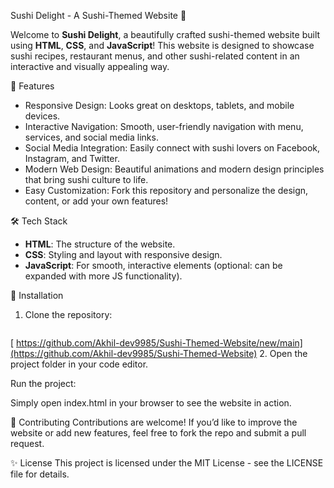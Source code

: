 Sushi Delight - A Sushi-Themed Website 🍣

Welcome to **Sushi Delight**, a beautifully crafted sushi-themed website built using **HTML**, **CSS**, and **JavaScript**! This website is designed to showcase sushi recipes, restaurant menus, and other sushi-related content in an interactive and visually appealing way.

🚀 Features

- Responsive Design: Looks great on desktops, tablets, and mobile devices.
- Interactive Navigation: Smooth, user-friendly navigation with menu, services, and social media links.
- Social Media Integration: Easily connect with sushi lovers on Facebook, Instagram, and Twitter.
- Modern Web Design: Beautiful animations and modern design principles that bring sushi culture to life.
- Easy Customization: Fork this repository and personalize the design, content, or add your own features!

🛠️ Tech Stack

- **HTML**: The structure of the website.
- **CSS**: Styling and layout with responsive design.
- **JavaScript**: For smooth, interactive elements (optional: can be expanded with more JS functionality).

🔧 Installation

1. Clone the repository:
   ```bash
[  https://github.com/Akhil-dev9985/Sushi-Themed-Website/new/main](https://github.com/Akhil-dev9985/Sushi-Themed-Website)
2. Open the project folder in your code editor.

Run the project:

Simply open index.html in your browser to see the website in action.


🤝 Contributing
Contributions are welcome! If you’d like to improve the website or add new features, feel free to fork the repo and submit a pull request.

✨ License
This project is licensed under the MIT License - see the LICENSE file for details.


